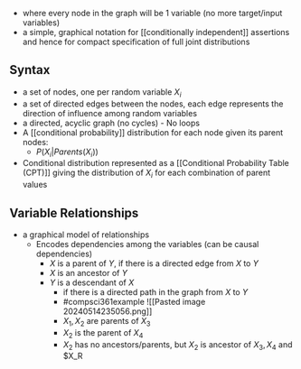 - where every node in the graph will be 1 variable (no more target/input variables)
- a simple, graphical notation for [[conditionally independent]] assertions and hence for compact specification of full joint distributions
## Syntax
- a set of nodes, one per random variable $X_i$
- a set of directed edges between the nodes, each edge represents the direction of influence among random variables
- a directed, acyclic graph (no cycles) - No loops
- A [[conditional probability]] distribution for each node given its parent nodes:
	- $P(X_i|Parents(X_i))$
- Conditional distribution represented as a [[Conditional Probability Table (CPT)]] giving the distribution of $X_i$ for each combination of parent values
## Variable Relationships
- a graphical model of relationships
	- Encodes dependencies among the variables (can be causal dependencies)
		- $X$ is a parent of $Y$, if there is a directed edge from $X$ to $Y$
		- $X$ is an ancestor of $Y$ 
		- $Y$ is a descendant of $X$ 
			- if there is a directed path in the graph from $X$ to $Y$
			- #compsci361example ![[Pasted image 20240514235056.png]]
			- $X_1, X_2$ are parents of $X_3$
			- $X_2$ is the parent of $X_4$
			- $X_2$ has no ancestors/parents, but $X_2$ is ancestor of $X_3,X_4$ and $X_R